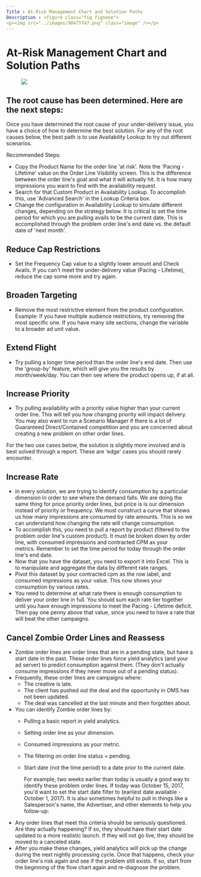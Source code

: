 ```yaml
---
Title : At-Risk Management Chart and Solution Paths
Description : <figure class="fig fignone">
<p><img src="../images/90477747.png" class="image" /></p>
---
```



# At-Risk Management Chart and Solution Paths



<figure class="fig fignone">
<p><img src="../images/90477747.png" class="image" /></p>
</figure>



## The root cause has been determined. Here are the next steps:

Once you have determined the root cause of your under-delivery issue,
you have a choice of how to determine the best solution. For any of the
root causes below, the best path is to use Availability Lookup to try
out different scenarios.

Recommended Steps:

- Copy the Product Name for the order line 'at risk'. Note the 'Pacing -
  Lifetime' value on the Order Line Visibility screen. This is the
  difference between the order line's goal and what it will actually
  hit. It is how many impressions you want to find with the availability
  request.
- Search for that Custom Product in Availability Lookup. To accomplish
  this, use 'Advanced Search' in the Lookup Criteria box.
- Change the configuration in Availability Lookup to simulate different
  changes, depending on the strategy below. It is critical to set the
  time period for which you are pulling avails to be the current date.
  This is accomplished through the problem order line's end date vs. the
  default date of 'next month'.





## Reduce Cap Restrictions

- Set the Frequency Cap value to a slightly lower amount and Check
  Avails. If you can't meet the under-delivery value (Pacing -
  Lifetime), reduce the cap some more and try again.





## Broaden Targeting

- Remove the most restrictive element from the product configuration.
  Example: If you have multiple audience restrictions, try removing the
  most specific one. If you have many site sections, change the variable
  to a broader ad unit value.





## Extend Flight

- Try pulling a longer time period than the order line's end date. Then
  use the 'group-by' feature, which will give you the results by
  month/week/day. You can then see where the product opens up, if at
  all.





## Increase Priority

- Try pulling availability with a priority value higher than your
  current order line. This will tell you how changing priority will
  impact delivery. You may also want to run a Scenario Manager if there
  is a lot of Guaranteed Direct/Contained competition and you are
  concerned about creating a new problem on other order lines.

For the two use cases below, the solution is slightly more involved and
is best solved through a report. These are 'edge' cases you should
rarely encounter.





## Increase Rate

- In every solution, we are trying to identify consumption by a
  particular dimension in order to see where the demand falls. We are
  doing the same thing for price priority order lines, but price is is
  our dimension instead of priority or frequency. We must construct a
  curve that shows us how many impressions are consumed by rate amounts.
  This is so we can understand how changing the rate will change
  consumption.
- To accomplish this, you need to pull a report by product (filtered to
  the problem order line's custom product). It must be broken down by
  order line, with consumed impressions and contracted CPM as your
  metrics. Remember to set the time period for today through the order
  line's end date.
- Now that you have the dataset, you need to export it into Excel. This
  is to manipulate and aggregate the data by different rate ranges.
- Pivot this dataset by your contracted cpm as the row label, and
  consumed impressions as your value. This now shows your consumption by
  various rates.
- You need to determine at what rate there is enough consumption to
  deliver your order line in full. You should sum each rate tier
  together until you have enough impressions to meet the Pacing -
  Lifetime deficit. Then pay one penny above that value, since you need
  to have a rate that will beat the other campaigns.





## Cancel Zombie Order Lines and Reassess

- Zombie order lines are order lines that are in a pending state, but
  have a start date in the past. These order lines force yield analytics
  (and your ad server) to predict consumption against them. (They don't
  actually consume impressions if they never move out of a pending
  status).
- Frequently, these order lines are campaigns where:
  - The creative is late.
  - The client has pushed out the deal and the opportunity in OMS has
    not been updated. 
  - The deal was cancelled at the last minute and then forgotten about.
- You can identify Zombie order lines by: 
  - Pulling a basic report in yield analytics.

  - Setting order line as your dimension.

  - Consumed impressions as your metric. 

  - The filtering on order line status = pending.

  - Start date (not the time period) to a date prior to the current
    date. 

    For example, two weeks earlier than today is usually a good way to
    identify these problem order lines. If today was October 15, 2017,
    you'd want to set the start date filter to (earliest date
    available - October 1, 2017). It is also sometimes helpful to pull
    in things like a Salesperson's name, the Advertiser, and other
    elements to help you follow-up:
- Any order lines that meet this criteria should be seriously
  questioned. Are they actually happening? If so, they should have their
  start date updated to a more realistic launch. If they will not go
  live, they should be moved to a canceled state.
- After you make these changes, yield analytics will pick up the change
  during the next nightly processing cycle. Once that happens, check
  your order line's risk again and see if the problem still exists. If
  so, start from the beginning of the flow chart again and re-diagnose
  the problem.






